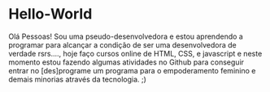 # Hello-World

Olá Pessoas!
Sou uma pseudo-desenvolvedora e estou aprendendo a programar para alcançar a condição de ser uma desenvolvedora de verdade rsrs...., 
hoje faço cursos online de HTML, CSS, e javascript e neste momento estou fazendo algumas atividades no Github para  conseguir entrar no [des]programe um programa para o empoderamento feminino e demais minorias através da tecnologia.
 ;)
